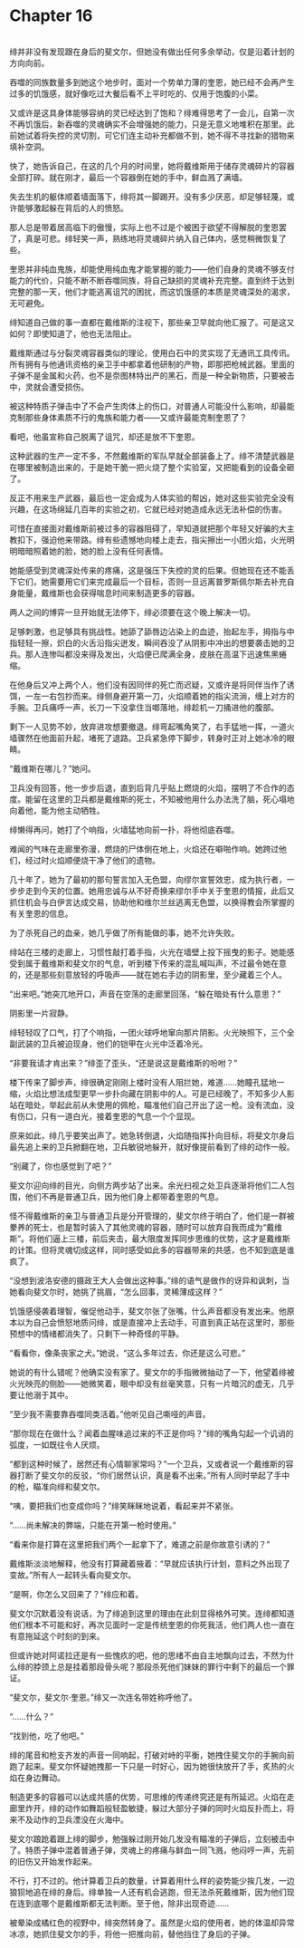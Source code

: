 # Chapter 16

<br>
绯并非没有发现跟在身后的斐文尔，但她没有做出任何多余举动，仅是沿着计划的方向向前。

吞噬的同族数量多到她这个地步时，面对一个势单力薄的奎恩，她已经不会再产生过多的饥饿感，就好像吃过大餐后看不上平时吃的、仅用于饱腹的小菜。

又或许是这具身体能够容纳的灵已经达到了饱和？绯难得思考了一会儿，自第一次不再饥饿后，新吞噬的灵魂确实不会增强她的能力，只是无意义地堆积在那里。此前她试着将失控的灵切割，可它们连主动补充都做不到，她不得不寻找新的猎物来填补空洞。

快了，她告诉自己，在这的几个月的时间里，她将戴维斯用于储存灵魂碎片的容器全部打碎。就在刚才，最后一个容器倒在她的手中，鲜血溅了满墙。

失去生机的躯体顺着墙面落下，绯将其一脚踢开。没有多少厌恶，却足够轻蔑，或许能够激起躲在背后的人的愤怒。

那人总是带着居高临下的傲慢，实际上也不过是个被困于欲望不得解脱的奎恩罢了，真是可悲。绯轻笑一声，熟练地将灵魂碎片纳入自己体内，感觉稍微恢复了些。

奎恩并非纯血鬼族，却能使用纯血鬼才能掌握的能力——他们自身的灵魂不够支付能力的代价，只能不断不断吞噬同族，将自己缺损的灵魂补充完整。直到终于达到完整的那一天，他们才能逃离诅咒的困扰，而这饥饿感的本质是灵魂深处的渴求，无可避免。

绯知道自己做的事一直都在戴维斯的注视下，那些亲卫早就向他汇报了。可是这又如何？即使知道了，他也无法阻止。

戴维斯通过与分裂灵魂容器类似的理论，使用白石中的灵实现了无通讯工具传讯。所有拥有与他通讯资格的亲卫手中都拿着他研制的产物，即那把枪械武器。里面的子弹不是金属和火药，也不是奈图林特出产的黑石，而是一种全新物质，只要被击中，灵就会遭受损伤。

被这种特质子弹击中了不会产生肉体上的伤口，对普通人可能没什么影响，却最能克制那些身体素质不行的鬼族和能力者——又或许最能克制奎恩了？

看吧，他虽宣称自己脱离了诅咒，却还是放不下奎恩。

这种武器的生产一定不多，不然戴维斯的军队早就全部装备上了。绯不清楚武器是在哪里被制造出来的，于是她干脆一把火烧了整个实验室，又把能看到的设备全砸了。

反正不用来生产武器，最后也一定会成为人体实验的帮凶，她对这些实验完全没有兴趣，在这场绵延几百年的实验之初，它就已经对她造成永远无法补偿的伤害。

可惜在直接面对戴维斯前被过多的容器阻碍了，早知道就把那个年轻又好骗的大主教扣下，强迫他来带路。绯有些遗憾地向楼上走去，指尖擦出一小团火焰，火光明明暗暗照着她的脸，她的脸上没有任何表情。

她能感受到灵魂深处传来的疼痛，这是强压下失控的灵的后果。但她现在还不能丢下它们，她需要用它们来完成最后一个目标，否则一旦远离普罗斯佩尔斯去补充自身能量，戴维斯也会获得喘息时间来制造更多的容器。

两人之间的博弈一旦开始就无法停下，绯必须要在这个晚上解决一切。

足够刺激，也足够具有挑战性。她舔了舔唇边沾染上的血迹，抬起左手，拇指与中指轻轻一擦，炽白的火舌沿指尖迸发，瞬间吞没了从阴影中冲出的想要袭击她的卫兵。那人连惨叫都没来得及发出，火焰便已爬满全身，皮肤在高温下迅速焦黑蜷缩。

在他身后又冲上两个人，他们没有因同伴的死亡而迟疑，又或许是将同伴当作了诱饵，一左一右包抄而来。绯侧身避开第一刀，火焰顺着她的指尖流淌，缠上对方的手腕。卫兵痛呼一声，长刀一下没拿住当啷落地，绯趁机一刀捅进他的腹部。

剩下一人见势不妙，放弃进攻想要撤退。绯弯起嘴角笑了，右手猛地一挥，一道火墙骤然在他面前升起，堵死了退路。卫兵紧急停下脚步，转身时正对上她冰冷的眼睛。

“戴维斯在哪儿？”她问。

卫兵没有回答，他一步步后退，直到后背几乎贴上燃烧的火焰，摆明了不合作的态度。能留在这里的卫兵都是戴维斯的死士，不知被他用什么办法洗了脑，死心塌地向着他，能为他主动牺牲。

绯懒得再问，她打了个响指，火墙猛地向前一扑，将他彻底吞噬。

难闻的气味在走廊里弥漫，燃烧的尸体倒在地上，火焰还在噼啪作响。她跨过他们，经过时火焰顺便烧干净了他们的遗物。

几十年了，她为了最初的那句誓言加入无色盟，向缪尔宣誓效忠，成为执行者，一步步走到今天的位置。她用忠诚与从不好奇换来缪尔手中关于奎恩的情报，此后又抓住机会与白伊言达成交易，协助他和维尔兰丝逃离无色盟，以换得教会所掌握的有关奎恩的信息。

为了杀死自己的血亲，她几乎做了所有能做的事，她不允许失败。

绯站在三楼的走廊上，习惯性敲打着手指，火光在墙壁上投下摇曳的影子。她能感受到属于戴维斯和斐文尔的气息，听到楼下传来的混乱喊叫声，不过最令她在意的，还是那些刻意放轻的呼吸声——就在她右手边的阴影里，至少藏着三个人。

“出来吧。”她突兀地开口，声音在空荡的走廊里回荡，“躲在暗处有什么意思？”

阴影里一片寂静。

绯轻轻叹了口气，打了个响指，一团火球呼地窜向那片阴影。火光映照下，三个全副武装的卫兵被迫现身，他们的铠甲在火光中泛着冷光。

“非要我请才肯出来？”绯歪了歪头，“还是说这是戴维斯的吩咐？”

楼下传来了脚步声，绯很确定刚刚上楼时没有人阻拦她，难道……她瞳孔猛地一缩，火焰比想法成型更早一步扑向藏在阴影中的人。可是已经晚了，不知多少人影站在暗处，举起此前从未使用的佩枪，瞄准他们自己开出了这一枪。没有流血，没有伤口，只有一道白光，接着奎恩的气息一个个显现。

原来如此，绯几乎要笑出声了。她急转倒退，火焰随指挥扑向目标，将斐文尔身后最先追上来的卫兵掀翻在地，卫兵敏锐地躲开，就好像提前看到了绯的动作一般。

“别藏了，你也感觉到了吧？”

斐文尔迎向绯的目光，向侧方两步站了出来。余光扫视之处卫兵逐渐将他们二人包围，他们不再是普通卫兵，因为他们身上都带着奎恩的气息。

怪不得戴维斯的亲卫与普通卫兵是分开管理的，斐文尔终于明白了，他们是一群被豢养的死士，也是暂时装入了其他灵魂的容器，随时可以放弃自我而成为“戴维斯”。将他们逼上三楼，前后夹击，最大限度发挥同步思维的优势，这才是戴维斯的计策。但将灵魂切成这样，同时感受如此多的容器带来的共感，也不知到底是谁疯了。

“没想到波洛安德的摄政王大人会做出这种事。”绯的语气是做作的讶异和讽刺，当她看向斐文尔时，她挑了挑眉，“怎么回事，灵稀薄成这样？”

饥饿感侵袭着理智，催促他动手，斐文尔张了张嘴，什么声音都没有发出来。他原本以为自己会愤怒地质问绯，或是直接冲上去动手，可直到真正站在这里时，那些预想中的情绪都消失了，只剩下一种奇怪的平静。

“看看你，像条丧家之犬。”她说，“这么多年过去，你还是这么可悲。”

她说的有什么错呢？他确实没有家了。斐文尔的手指微微抽动了一下，他望着绯被火光映亮的侧脸——她微笑着，眼中却没有丝毫笑意，只有一片暗沉的虚无，几乎要让他溺于其中。

“至少我不需要靠吞噬同类活着。”他听见自己嘶哑的声音。

“那你现在在做什么？闻着血腥味追过来的不正是你吗？”绯的嘴角勾起一个讥诮的弧度，一如既往令人厌烦。

“都到这种时候了，居然还有心情聊家常吗？”一个卫兵，又或者说一个戴维斯的容器打断了斐文尔的反驳，“你们居然认识，真是看不出来。”所有人同时举起了手中的枪，瞄准向绯和斐文尔。

“咦，要把我们也变成你吗？”绯笑眯眯地说着，看起来并不紧张。

“……尚未解决的弊端，只能在开第一枪时使用。”

“看来你是打算在这里把我们两个一起拿下了，难道之前是你故意引诱的？”

戴维斯淡淡地解释，他没有打算藏着掖着：“早就应该执行计划，意料之外出现了变故。”所有人一起转头看向斐文尔。

“是啊，你怎么又回来了？”绯应和着。

斐文尔沉默着没有说话，为了绯追到这里的理由在此刻显得格外可笑。连绯都知道他们根本不可能和好，再次见面时一定是传统奎恩的你死我活，他们两人也一直在有意拖延这个时刻的到来。

但或许她对阿诺拉还是有一些愧疚的吧，他的思绪不由自主地飘向过去，不然为什么绯的脖颈上总是挂着那段骨头呢？那段杀死他们妹妹的罪行中剩下的最后一个罪证。

“斐文尔，斐文尔·奎恩。”绯又一次连名带姓称呼他了。

“……什么？”

“找到他，吃了他吧。”

绯的尾音和枪支齐发的声音一同响起，打破对峙的平衡，她拽住斐文尔的手腕向前跑了起来。斐文尔怀疑她拽那一下只是一时好心，因为她很快放开了手，炙热的火焰在身边舞动。

制造更多的容器可以达成共感的优势，可思维的传递终究还是有所延迟。火焰在走廊里炸开，绯的动作如舞蹈般轻盈敏捷，躲过大部分子弹的同时火焰反扑而上，将来不及动作的卫兵湮没在火海中。

斐文尔踉跄着跟上绯的脚步，勉强躲过刚开始几发没有瞄准的子弹后，立刻被击中了。特质子弹中混着普通子弹，灵魂上的疼痛与鲜血一同飞溅，他闷哼一声，先前的旧伤又开始发作起来。

不行，打不过的。他计算着卫兵的数量，计算着用什么样的姿势能少挨几发，一边狼狈地追在绯的身后。绯单独一人还有机会逃跑，但无法杀死戴维斯，因为他们现在连到底哪个是戴维斯都无法判断。至于他，除非出现奇迹……

被晕染成橘红色的视野中，绯突然转身了。虽然是火焰的使用者，她的体温却异常冰凉，她抓住斐文尔的手，将他一把推向前，替他挡住了身后的子弹。

